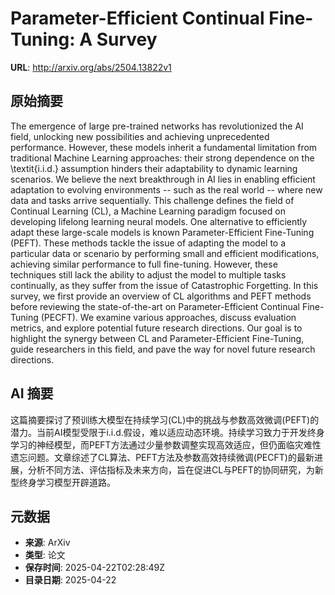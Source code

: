 # Parameter-Efficient Continual Fine-Tuning: A Survey

**URL**: http://arxiv.org/abs/2504.13822v1

## 原始摘要

The emergence of large pre-trained networks has revolutionized the AI field,
unlocking new possibilities and achieving unprecedented performance. However,
these models inherit a fundamental limitation from traditional Machine Learning
approaches: their strong dependence on the \textit{i.i.d.} assumption hinders
their adaptability to dynamic learning scenarios. We believe the next
breakthrough in AI lies in enabling efficient adaptation to evolving
environments -- such as the real world -- where new data and tasks arrive
sequentially. This challenge defines the field of Continual Learning (CL), a
Machine Learning paradigm focused on developing lifelong learning neural
models. One alternative to efficiently adapt these large-scale models is known
Parameter-Efficient Fine-Tuning (PEFT). These methods tackle the issue of
adapting the model to a particular data or scenario by performing small and
efficient modifications, achieving similar performance to full fine-tuning.
However, these techniques still lack the ability to adjust the model to
multiple tasks continually, as they suffer from the issue of Catastrophic
Forgetting. In this survey, we first provide an overview of CL algorithms and
PEFT methods before reviewing the state-of-the-art on Parameter-Efficient
Continual Fine-Tuning (PECFT). We examine various approaches, discuss
evaluation metrics, and explore potential future research directions. Our goal
is to highlight the synergy between CL and Parameter-Efficient Fine-Tuning,
guide researchers in this field, and pave the way for novel future research
directions.


## AI 摘要

这篇摘要探讨了预训练大模型在持续学习(CL)中的挑战与参数高效微调(PEFT)的潜力。当前AI模型受限于i.i.d.假设，难以适应动态环境。持续学习致力于开发终身学习的神经模型，而PEFT方法通过少量参数调整实现高效适应，但仍面临灾难性遗忘问题。文章综述了CL算法、PEFT方法及参数高效持续微调(PECFT)的最新进展，分析不同方法、评估指标及未来方向，旨在促进CL与PEFT的协同研究，为新型终身学习模型开辟道路。

## 元数据

- **来源**: ArXiv
- **类型**: 论文
- **保存时间**: 2025-04-22T02:28:49Z
- **目录日期**: 2025-04-22

